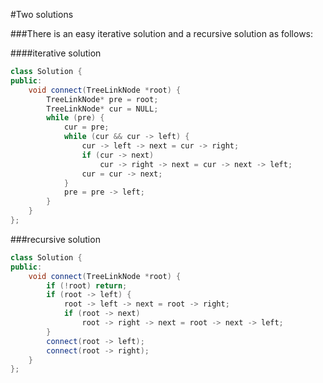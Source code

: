 #Two solutions

###There is an easy iterative solution and a recursive solution as follows:

####iterative solution

```c++
class Solution {
public:
    void connect(TreeLinkNode *root) {
        TreeLinkNode* pre = root;
        TreeLinkNode* cur = NULL;
        while (pre) {
            cur = pre;
            while (cur && cur -> left) {
                cur -> left -> next = cur -> right;
                if (cur -> next)
                    cur -> right -> next = cur -> next -> left;
                cur = cur -> next;
            }
            pre = pre -> left;
        }
    }
};
```

###recursive solution
```c++
class Solution {
public:
    void connect(TreeLinkNode *root) {
        if (!root) return;
        if (root -> left) {
            root -> left -> next = root -> right;
            if (root -> next)
                root -> right -> next = root -> next -> left;
        }
        connect(root -> left);
        connect(root -> right);
    }
};
```
